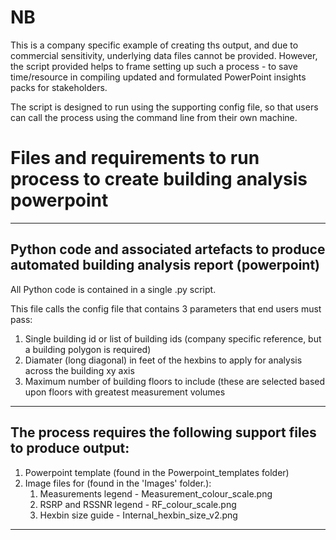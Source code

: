 # NB
This is a company specific example of creating ths output, and due to commercial sensitivity, underlying data files cannot be provided.
However, the script provided helps to frame setting up such a process - to save time/resource in compiling updated and formulated PowerPoint insights packs for stakeholders.

The script is designed to run using the supporting config file, so that users can call the process using the command line from their own machine.

# Files and requirements to run process to create building analysis powerpoint

---

## Python code and associated artefacts to produce automated building analysis report (powerpoint)

All Python code is contained in a single .py script.

This file calls the config file that contains 3 parameters that end users must pass:

1. Single building id or list of building ids (company specific reference, but a building polygon is required)
2. Diamater (long diagonal) in feet of the hexbins to apply for analysis across the building xy axis
3. Maximum number of building floors to include (these are selected based upon floors with greatest measurement volumes

---

## The process requires the following support files to produce output:

1. Powerpoint template (found in the Powerpoint_templates folder)
2. Image files for (found in the 'Images' folder.):
	1. Measurements legend - Measurement_colour_scale.png
	2. RSRP and RSSNR legend - RF_colour_scale.png
	3. Hexbin size guide - Internal_hexbin_size_v2.png

---
